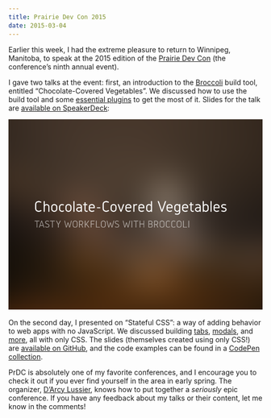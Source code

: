 ```yaml
---
title: Prairie Dev Con 2015
date: 2015-03-04
---
```


Earlier this week, I had the extreme pleasure to return to Winnipeg, Manitoba, to speak at the 2015 edition of the [Prairie Dev Con](http://prairiedevcon.com/) (the conference’s ninth annual event).

I gave two talks at the event: first, an introduction to the [Broccoli](http://broccolijs.com/) build tool, entitled “Chocolate-Covered Vegetables”. We discussed how to use the build tool and some [essential plugins](http://broccoliplugins.com/) to get the most of it. Slides for the talk are [available on SpeakerDeck](https://speakerdeck.com/timgthomas/chocolate-covered-vegetables-tasty-workflows-with-broccoli):

[![Slides](/2015/03/prairie-dev-con-2015/chocolate-covered-vegetables.png)](https://speakerdeck.com/timgthomas/chocolate-covered-vegetables-tasty-workflows-with-broccoli)

On the second day, I presented on “Stateful CSS”: a way of adding behavior to web apps with no JavaScript. We discussed building [tabs](http://codepen.io/TimGThomas/pen/qijKp), [modals](http://codepen.io/TimGThomas/pen/KILyq), and [more](http://codepen.io/TimGThomas/pen/PwBYaZ), all with only CSS. The slides (themselves created using only CSS!) are [available on GitHub](https://github.com/TimGThomas/stateful-css-slides), and the code examples can be found in a [CodePen collection](http://codepen.io/collection/AWvrMk/).

PrDC is absolutely one of my favorite conferences, and I encourage you to check it out if you ever find yourself in the area in early spring. The organizer, [D’Arcy Lussier](http://geekswithblogs.net/dlussier/Default.aspx), knows how to put together a _seriously_ epic conference. If you have any feedback about my talks or their content, let me know in the comments!
